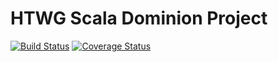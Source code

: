 # **HTWG Scala Dominion Project**
[![Build Status](https://travis-ci.org/Involute1/de.htwg.se.dominion.svg?branch=Development_Luis)](https://travis-ci.org/Involute1/de.htwg.se.dominion)
[![Coverage Status](https://coveralls.io/repos/github/Involute1/de.htwg.se.dominion/badge.svg)](https://coveralls.io/github/Involute1/de.htwg.se.dominion)
